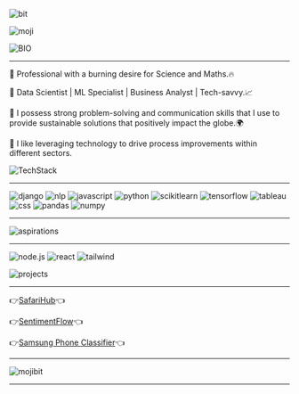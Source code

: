 ![bit](https://github.com/user-attachments/assets/66b6152a-8d74-49ab-bb44-54dae1b519a6)

![moji](https://github.com/user-attachments/assets/a3a980aa-ed22-427e-8d20-7b9c8de11592)





![BIO](https://github.com/user-attachments/assets/e570fd7c-4974-4a36-bf0f-b2dba1a31f01)

---

🌟  Professional with a burning desire for Science and Maths.🔥

🤖  Data Scientist | ML Specialist | Business Analyst | Tech-savvy.📈

🧾  I possess strong problem-solving and communication skills that I use to provide sustainable solutions that positively impact the globe.🌍

🚀  I like leveraging technology to drive process improvements within
different sectors.

![TechStack](https://github.com/user-attachments/assets/37850dbd-8a4e-43ed-8475-eec17200a09d)

---

![django](https://img.shields.io/badge/django-209117?style=for-the-badge&logo=django&logoColor=white) ![nlp](https://img.shields.io/badge/nlp-209117?style=for-the-badge&logo=nlp&logoColor=white) ![javascript](https://img.shields.io/badge/javascript-F7DF1E?style=for-the-badge&logo=javascript&logoColor=black)   ![python](https://img.shields.io/badge/Python-FFD43B?style=for-the-badge&logo=python&logoColor=blue) 
 ![scikitlearn](https://img.shields.io/badge/scikit_learn-F7931E?style=for-the-badge&logo=scikit-learn&logoColor=white) ![tensorflow](https://img.shields.io/badge/tensorflow-FF6F00?style=for-the-badge&logo=tensorflow&logoColor=white) ![tableau](https://img.shields.io/badge/tableau-E97627?style=for-the-badge&logo=tableau&logoColor=white) ![css](https://img.shields.io/badge/css-1572B6?style=for-the-badge&logo=css3&logoColor=white)
![pandas](https://img.shields.io/badge/Pandas-2C2D72?style=for-the-badge&logo=pandas&logoColor=white)  ![numpy](https://img.shields.io/badge/Numpy-777BB4?style=for-the-badge&logo=numpy&logoColor=white)

---

![aspirations](https://github.com/user-attachments/assets/bf87b77c-ebbb-423b-9efc-69ec56f7113c)

---

![node.js](https://img.shields.io/badge/node.js-339933?style=for-the-badge&logo=nodedotjs&logoColor=white)
![react](https://img.shields.io/badge/react-61DAFB?style=for-the-badge&logo=react&logoColor=black)
![tailwind](https://img.shields.io/badge/tailwindcss-06B6D4?style=for-the-badge&logo=tailwindcss&logoColor=white)


![projects](https://github.com/user-attachments/assets/e3bac0f7-ad2d-4c43-8e92-7ef83fc68240)

---

👉[SafariHub](https://github.com/Misfit911/SafariHub)👈


👉[SentimentFlow](https://github.com/Misfit911/SentimentFlow)👈


👉[Samsung Phone Classifier](https://github.com/Misfit911/Samsung-Phone-Specification-Classifier)👈

---

![mojibit](https://github.com/user-attachments/assets/478c9ff5-fa1e-4604-9b87-1814b82f315d)

---




<!--
**Dr-Ley/Dr-Ley** is a ✨ _special_ ✨ repository because its `README.md` (this file) appears on your GitHub profile.

Here are some ideas to get you started:

- 🔭 I’m currently working on ...
- 🌱 I’m currently learning ...
- 👯 I’m looking to collaborate on ...
- 🤔 I’m looking for help with ...
- 💬 Ask me about ...
- 📫 How to reach me: ...
- 😄 Pronouns: ...
- ⚡ Fun fact: ...
-->
